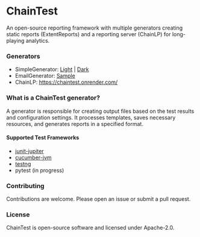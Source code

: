 # ChainTest

An open-source reporting framework with multiple generators creating static reports (ExtentReports) and a reporting server (ChainLP) for long-playing analytics.

### Generators

* SimpleGenerator: [Light](https://chaintestblob.blob.core.windows.net/chaintest/light/Index.html) | [Dark](https://chaintestblob.blob.core.windows.net/chaintest/dark/Index.html)
* EmailGenerator: [Sample](https://chaintestblob.blob.core.windows.net/chaintest/email/Email.html)
* ChainLP: https://chaintest.onrender.com/ 

### What is a ChainTest generator?

A generator is responsible for creating output files based on the test results and configuration settings. It processes templates, saves necessary resources, and generates reports in a specified format.

#### Supported Test Frameworks

* [junit-jupiter](https://github.com/anshooarora/chaintest/tree/main/plugins/chaintest-junit-jupiter)
* [cucumber-jvm](https://github.com/anshooarora/chaintest/tree/main/plugins/chaintest-cucumber-jvm)
* [testng](https://github.com/anshooarora/chaintest/tree/main/plugins/chaintest-testng)
* pytest (in progress)

### Contributing

Contributions are welcome. Please open an issue or submit a pull request.

### License

ChainTest is open-source software and licensed under Apache-2.0.
